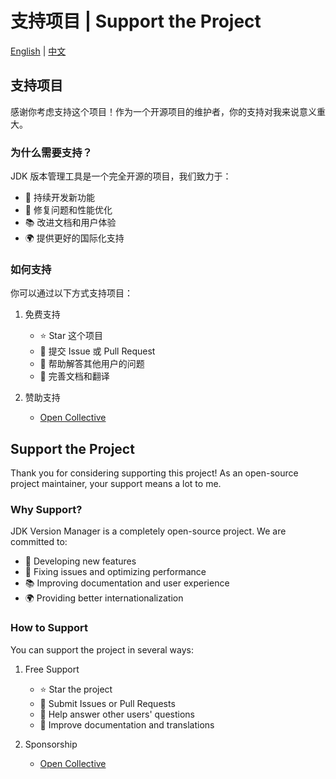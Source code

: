 # 支持项目 | Support the Project

[English](#support-the-project) | [中文](#支持项目)

## 支持项目

感谢你考虑支持这个项目！作为一个开源项目的维护者，你的支持对我来说意义重大。

### 为什么需要支持？

JDK 版本管理工具是一个完全开源的项目，我们致力于：
- 🚀 持续开发新功能
- 🔧 修复问题和性能优化
- 📚 改进文档和用户体验
- 🌍 提供更好的国际化支持

### 如何支持

你可以通过以下方式支持项目：

1. 免费支持
   - ⭐ Star 这个项目
   - 🐛 提交 Issue 或 Pull Request
   - 💬 帮助解答其他用户的问题
   - 📝 完善文档和翻译

2. 赞助支持
   - [Open Collective](https://opencollective.com/jvman)

## Support the Project

Thank you for considering supporting this project! As an open-source project maintainer, your support means a lot to me.

### Why Support?

JDK Version Manager is a completely open-source project. We are committed to:
- 🚀 Developing new features
- 🔧 Fixing issues and optimizing performance
- 📚 Improving documentation and user experience
- 🌍 Providing better internationalization

### How to Support

You can support the project in several ways:

1. Free Support
   - ⭐ Star the project
   - 🐛 Submit Issues or Pull Requests
   - 💬 Help answer other users' questions
   - 📝 Improve documentation and translations

2. Sponsorship
   - [Open Collective](https://opencollective.com/jvman) 